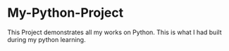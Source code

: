 # My-Python-Project

This Project demonstrates all my works on Python. This is what I had built during my python learning.
